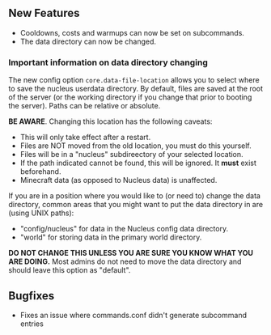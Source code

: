 ## New Features

* Cooldowns, costs and warmups can now be set on subcommands.
* The data directory can now be changed.

### Important information on data directory changing

The new config option `core.data-file-location` allows you to select where to save the nucleus userdata directory. By default, files are saved at the root of the server (or the working directory if you change that prior to booting the server). 
Paths can be relative or absolute.
  
**BE AWARE**. Changing this location has the following caveats:
  * This will only take effect after a restart.
  * Files are NOT moved from the old location, you must do this yourself.
  * Files will be in a "nucleus" subdireectory of your selected location.
  * If the path indicated cannot be found, this will be ignored. It **must** exist beforehand.
  * Minecraft data (as opposed to Nucleus data) is unaffected.
 
If you are in a position where you would like to (or need to) change the data directory, common areas that you might want to put the data directory in are (using UNIX paths):
  * "config/nucleus" for data in the Nucleus config data directory.
  * "world" for storing data in the primary world directory.
  
**DO NOT CHANGE THIS UNLESS YOU ARE SURE YOU KNOW WHAT YOU ARE DOING.** Most admins do not need to move the data directory and should leave this option as "default".

## Bugfixes

* Fixes an issue where commands.conf didn't generate subcommand entries 
